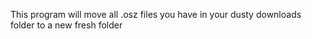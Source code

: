 This program will move all .osz files you have in your dusty downloads folder to a new fresh folder
